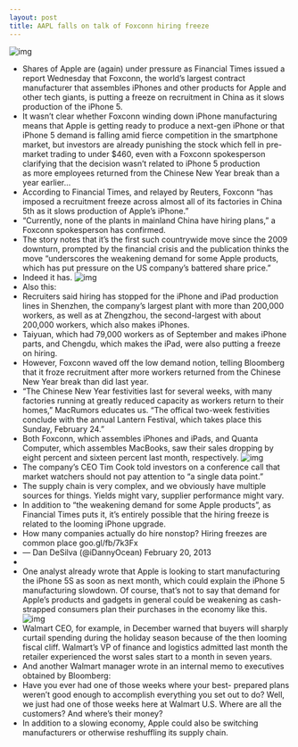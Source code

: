 ```yaml
---
layout: post
title: AAPL falls on talk of Foxconn hiring freeze
---
```

![img](http://media.idownloadblog.com/wp-content/uploads/2012/10/Foxconn4-thumb-620x401-102212.png)
* Shares of Apple are (again) under pressure as Financial Times issued a report Wednesday that Foxconn, the world’s largest contract manufacturer that assembles iPhones and other products for Apple and other tech giants, is putting a freeze on recruitment in China as it slows production of the iPhone 5.
* It wasn’t clear whether Foxconn winding down iPhone manufacturing means that Apple is getting ready to produce a next-gen iPhone or that iPhone 5 demand is falling amid fierce competition in the smartphone market, but investors are already punishing the stock which fell in pre-market trading to under $460, even with a Foxconn spokesperson clarifying that the decision wasn’t related to iPhone 5 production as more employees returned from the Chinese New Year break than a year earlier…
* According to Financial Times, and relayed by Reuters, Foxconn “has imposed a recruitment freeze across almost all of its factories in China 5th as it slows production of Apple’s iPhone.”
* “Currently, none of the plants in mainland China have hiring plans,” a Foxconn spokesperson has confirmed.
* The story notes that it’s the first such countrywide move since the 2009 downturn, prompted by the financial crisis and the publication thinks the move “underscores the weakening demand for some Apple products, which has put pressure on the US company’s battered share price.”
* Indeed it has.
![img](http://media.idownloadblog.com/wp-content/uploads/2013/02/AAPL-20130220.png)
* Also this:
* Recruiters said hiring has stopped for the iPhone and iPad production lines in Shenzhen, the company’s largest plant with more than 200,000 workers, as well as at Zhengzhou, the second-largest with about 200,000 workers, which also makes iPhones.
* Taiyuan, which had 79,000 workers as of September and makes iPhone parts, and Chengdu, which makes the iPad, were also putting a freeze on hiring.
* However, Foxconn waved off the low demand notion, telling Bloomberg that it froze recruitment after more workers returned from the Chinese New Year break than did last year.
* “The Chinese New Year festivities last for several weeks, with many factories running at greatly reduced capacity as workers return to their homes,” MacRumors educates us. “The offical two-week festivities conclude with the annual Lantern Festival, which takes place this Sunday, February 24.”
* Both Foxconn, which assembles iPhones and iPads, and Quanta Computer, which assembles MacBooks, saw their sales dropping by eight percent and sixteen percent last month, respectively.
![img](http://media.idownloadblog.com/wp-content/uploads/2012/09/iPhone-5-manufacturing-process-001.jpg)
* The company’s CEO Tim Cook told investors on a conference call that market watchers should not pay attention to “a single data point.”
* The supply chain is very complex, and we obviously have multiple sources for things. Yields might vary, supplier performance might vary.
* In addition to “the weakening demand for some Apple products”, as Financial Times puts it, it’s entirely possible that the hiring freeze is related to the looming iPhone upgrade.
* How many companies actually do hire nonstop? Hiring freezes are common place goo.gl/fb/7k3Fx
* — Dan DeSilva (@iDannyOcean) February 20, 2013
*  
* One analyst already wrote that Apple is looking to start manufacturing the iPhone 5S as soon as next month, which could explain the iPhone 5 manufacturing slowdown. Of course, that’s not to say that demand for Apple’s products and gadgets in general could be weakening as cash-strapped consumers plan their purchases in the economy like this.
![img](http://media.idownloadblog.com/wp-content/uploads/2012/12/Apple-devices-001-iPad-iPhone-5-MacBook-Air1.jpg)
* Walmart CEO, for example, in December warned that buyers will sharply curtail spending during the holiday season because of the then looming fiscal cliff. Walmart’s VP of finance and logistics admitted last month the retailer experienced the worst sales start to a month in seven years.
* And another Walmart manager wrote in an internal memo to executives obtained by Bloomberg:
* Have you ever had one of those weeks where your best- prepared plans weren’t good enough to accomplish everything you set out to do? Well, we just had one of those weeks here at Walmart U.S. Where are all the customers? And where’s their money?
* In addition to a slowing economy, Apple could also be switching manufacturers or otherwise reshuffling its supply chain.

